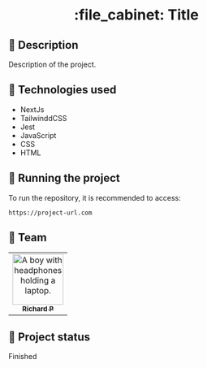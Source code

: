 <h1 align="center">:file_cabinet: Title</h1>

## :memo: Description
Description of the project.

## :wrench: Technologies used
* NextJs
* TailwinddCSS
* Jest
* JavaScript
* CSS
* HTML

## :rocket: Running the project
To run the repository, it is recommended to access:
```
https://project-url.com
```

## :handshake: Team
<table>
  <tr>
    <td align="center">
      <a href="https://github.com/Richard-Passos">
        <img src="https://img.freepik.com/vetores-premium/desenho-de-desenho-animado-de-um-programador_29937-8176.jpg" width="100px;" alt="A boy with headphones holding a laptop."/><br>
        <sub>
          <b>Richard P</b>
        </sub>
      </a>
    </td>
  </tr>
</table>

## :dart: Project status
Finished
